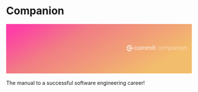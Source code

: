 # Companion

![Banner](https://github.com/commitdev/companion/raw/main/companion.png)

The manual to a successful software engineering career!
